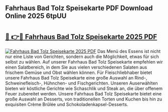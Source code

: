 ## Fahrhaus Bad Tolz Speisekarte PDF Download Online 2025 6tpUU

# <h2><a href="http://gc8k3at.nevu.top/?p=Fahrhaus+Bad+Tolz+Speisekarte">🔗 👉🔴 Fahrhaus Bad Tolz Speisekarte 2025 PDF</a></h2>

[![Fahrhaus Bad Tolz Speisekarte 2025 PDF](https://i.imgur.com/dBaPXMq.png)](http://gc8k3at.nevu.top/?p=Fahrhaus+Bad+Tolz+Speisekarte)
Das Menü des Essens ist nicht nur eine Liste von Gerichten, sondern auch die Möglichkeit, etwas für sich selbst zu wählen. Auf unserer Fahrhaus Bad Tolz Speisekarte empfehlen wir einen Salatbereich, in dem Sie aus vielen verschiedenen Salaten aus frischem Gemüse und Obst wählen können. Für Fleischliebhaber bietet unsere Fahrhaus Bad Tolz Speisekarte eine große Auswahl an Rind-, Schweinefleisch-, Hühnchen- und Fischgerichten. Unseren Auserwählten bieten wir köstliche Gerichte wie Schaschlik und Steak an, die über offenem Feuer zubereitet werden. Unsere Fahrhaus Bad Tolz Speisekarte bietet eine große Auswahl an Desserts, von traditionellen Torten und Kuchen bis hin zu exquisiten Crème Brûlée und Schokoladenkapsel-Desserts.
